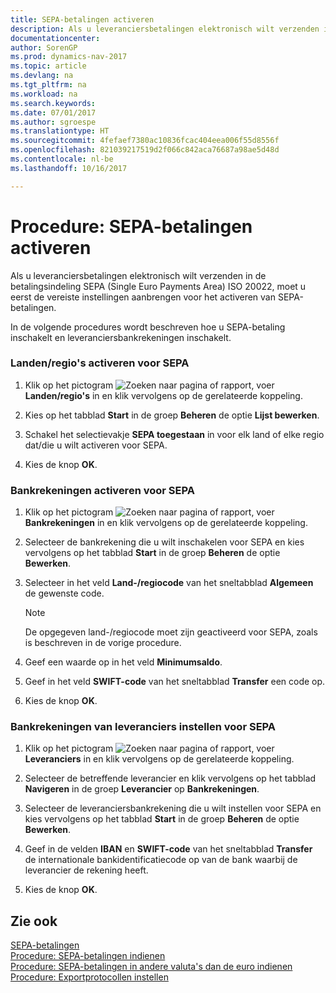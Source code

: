 ```yaml
---
title: SEPA-betalingen activeren
description: Als u leveranciersbetalingen elektronisch wilt verzenden in de betalingsindeling SEPA (Single Euro Payments Area) ISO 20022, moet u eerst de vereiste instellingen aanbrengen voor het activeren van SEPA-betalingen.
documentationcenter: 
author: SorenGP
ms.prod: dynamics-nav-2017
ms.topic: article
ms.devlang: na
ms.tgt_pltfrm: na
ms.workload: na
ms.search.keywords: 
ms.date: 07/01/2017
ms.author: sgroespe
ms.translationtype: HT
ms.sourcegitcommit: 4fefaef7380ac10836fcac404eea006f55d8556f
ms.openlocfilehash: 821039217519d2f066c842aca76687a98ae5d48d
ms.contentlocale: nl-be
ms.lasthandoff: 10/16/2017

---
```

# <a name="how-to-activate-sepa-payments"></a>Procedure: SEPA-betalingen activeren
Als u leveranciersbetalingen elektronisch wilt verzenden in de betalingsindeling SEPA (Single Euro Payments Area) ISO 20022, moet u eerst de vereiste instellingen aanbrengen voor het activeren van SEPA-betalingen.  
  
 In de volgende procedures wordt beschreven hoe u SEPA-betaling inschakelt en leveranciersbankrekeningen inschakelt.  
  
### <a name="to-enable-countriesregions-for-sepa"></a>Landen/regio's activeren voor SEPA  
  
1.  Klik op het pictogram ![Zoeken naar pagina of rapport](media/ui-search/search_small.png "pictogram Zoeken naar pagina of rapport"), voer **Landen/regio's** in en klik vervolgens op de gerelateerde koppeling.  
  
2.  Kies op het tabblad **Start** in de groep **Beheren** de optie **Lijst bewerken**.  
  
3.  Schakel het selectievakje **SEPA toegestaan** in voor elk land of elke regio dat/die u wilt activeren voor SEPA.  
  
4.  Kies de knop **OK**.  
  
### <a name="to-enable-bank-accounts-for-sepa"></a>Bankrekeningen activeren voor SEPA  
  
1.  Klik op het pictogram ![Zoeken naar pagina of rapport](media/ui-search/search_small.png "pictogram Zoeken naar pagina of rapport"), voer **Bankrekeningen** in en klik vervolgens op de gerelateerde koppeling.  
  
2.  Selecteer de bankrekening die u wilt inschakelen voor SEPA en kies vervolgens op het tabblad **Start** in de groep **Beheren** de optie **Bewerken**.  
  
3.  Selecteer in het veld **Land-/regiocode** van het sneltabblad **Algemeen** de gewenste code.  
  
    > [!NOTE]  
    >  De opgegeven land-/regiocode moet zijn geactiveerd voor SEPA, zoals is beschreven in de vorige procedure.  
  
4.  Geef een waarde op in het veld **Minimumsaldo**.  
  
5.  Geef in het veld **SWIFT-code** van het sneltabblad **Transfer** een code op.  
  
6.  Kies de knop **OK**.  
  
### <a name="to-set-up-vendor-bank-accounts-for-sepa"></a>Bankrekeningen van leveranciers instellen voor SEPA  
  
1.  Klik op het pictogram ![Zoeken naar pagina of rapport](media/ui-search/search_small.png "pictogram Zoeken naar pagina of rapport"), voer **Leveranciers** in en klik vervolgens op de gerelateerde koppeling.  
  
2.  Selecteer de betreffende leverancier en klik vervolgens op het tabblad **Navigeren** in de groep **Leverancier** op **Bankrekeningen**.  
  
3.  Selecteer de leveranciersbankrekening die u wilt instellen voor SEPA en kies vervolgens op het tabblad **Start** in de groep **Beheren** de optie **Bewerken**.  
  
4.  Geef in de velden **IBAN** en **SWIFT-code** van het sneltabblad **Transfer** de internationale bankidentificatiecode op van de bank waarbij de leverancier de rekening heeft.  
  
5.  Kies de knop **OK**.  
  
## <a name="see-also"></a>Zie ook  
 [SEPA-betalingen](sepa-payments.md)   
 [Procedure: SEPA-betalingen indienen](how-to-file-sepa-payments.md)   
 [Procedure: SEPA-betalingen in andere valuta's dan de euro indienen](how-to-file-non-euro-sepa-payments.md)   
 [Procedure: Exportprotocollen instellen](how-to-set-up-export-protocols.md)
